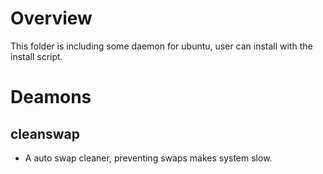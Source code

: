 <!--
 Copyright (c) 2023 innodisk Crop.
 
 This software is released under the MIT License.
 https://opensource.org/licenses/MIT
-->

# Overview
This folder is including some daemon for ubuntu, user can install with the install script.

# Deamons
## cleanswap
- A auto swap cleaner, preventing swaps makes system slow.